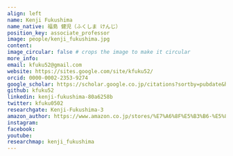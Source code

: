 ```yaml
---
align: left
name: Kenji Fukushima
name_native: 福島 健児（ふくしま けんじ）
position_key: associate_professor
image: people/kenji_fukushima.jpg
content: 
image_circular: false # crops the image to make it circular
more_info: 
email: kfuku52@gmail.com
website: https://sites.google.com/site/kfuku52/
orcid: 0000-0002-2353-9274
google_scholar: https://scholar.google.co.jp/citations?sortby=pubdate&hl=en&user=YrrVuIEAAAAJ
github: kfuku52
linkedin: kenji-fukushima-80a6258b
twitter: kfuku0502
researchgate: Kenji-Fukushima-3
amazon_author: https://www.amazon.co.jp/stores/%E7%A6%8F%E5%B3%B6-%E5%81%A5%E5%85%90/author/B09S6DYLF1
instagram: 
facebook: 
youtube: 
researchmap: kenji_fukushima
---
```

